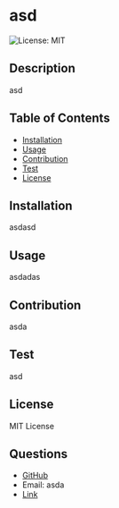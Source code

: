 # asd
  ![License: MIT](https://img.shields.io/badge/License-MIT-yellow.svg)
  ## Description
  asd
  ## Table of Contents
  - [Installation](#installation)
  - [Usage](#usage)
  - [Contribution](#contribution)
  - [Test](#test)
  - [License](#license)
  ## Installation
  asdasd
  ## Usage
  asdadas
  ## Contribution
  asda
  ## Test
  asd
  ## License
  MIT License
  ## Questions
  - [GitHub](
  asd)
  - Email: asda
  - [Link](
  asd)

